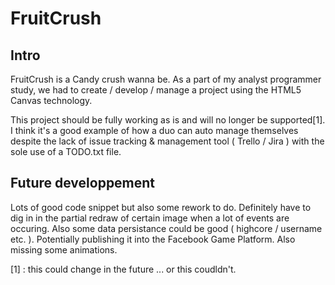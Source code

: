 # FruitCrush

## Intro

FruitCrush is a Candy crush wanna be. As a part of my analyst programmer study, we had to create / develop / manage a project using the HTML5 Canvas technology.

This project should be fully working as is and will no longer be supported[1]. I think it's a good example of how a duo can auto manage themselves despite the lack of issue tracking & management tool ( Trello / Jira ) with the sole use of a TODO.txt file.

## Future developpement

Lots of good code snippet but also some rework to do. Definitely have to dig in in the partial redraw of certain image when a lot of events are occuring. Also some data persistance could be good ( highcore / username etc. ). Potentially publishing it into the Facebook Game Platform. Also missing some animations.



[1] : this could change in the future ... or this coudldn't. 
